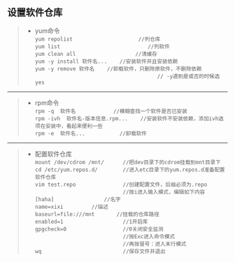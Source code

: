 ## 设置软件仓库
>- yum命令  
>`yum repolist                     //列仓库`  
>`yum list                            //列软件`  
>`yum clean all                   //清缓存`  
>`yum -y install 软件名...    //安装软件并且安装依赖`  
>`yum -y remove 软件名    //卸载软件，只删除原软件，不删除依赖`   
>`                                       // -y遇到是或否的时候选yes`   

---

>- rpm命令  
>`rpm -q  软件名            //模糊查找一个软件是否已安装`  
>`rpm -ivh  软件名-版本信息.rpm...    //安装软件不安装依赖，添加ivh选项在安装中，看起来便利一些`  
>`rpm -e  软件名...           //卸载软件`  

---

>- 配置软件仓库  
>`mount /dev/cdrom /mnt/      //把dev目录下的cdrom挂载到mnt目录下`  
>`cd /etc/yum.repos.d/        //进入etc目录下的yum.repos.d准备配置软件仓库`  
>`vim test.repo               //创建配置文件，后缀必须为.repo`  
>`                            //按i进入输入模式，编辑如下内容`  
>`[haha]			    //名字`  
>`name=xixi		    //描述`  
>`baseurl=file:///mnt	    //挂载的仓库路径`  
>`enabled=1                   //1开启库`  
>`gpgcheck=0                  //0关闭安全监测`  
>`                            //按Exc进入命令模式`  
>`                            //再按冒号：进入末行模式`  
>`wq                          //保存文件并退出`  
